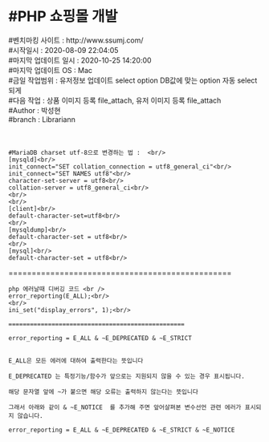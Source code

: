 <h1>#PHP 쇼핑몰 개발</h1>
#벤치마킹 사이트 : http://www.ssumj.com/<br/>
#시작일시 : 2020-08-09 22:04:05<br/>
#마지막 업데이트 일시 : 2020-10-25 14:20:00<br/>
#마지막 업데이트 OS : Mac <br/>
#금일 작업범위 : 유저정보 업데이트 select option DB값에 맞는 option 자동 select 되게<br/>
#다음 작업 : 상품 이미지 등록 file_attach, 유저 이미지 등록 file_attach<br/>
#Author : 박성현<br/>
#branch : Librariann<br/>
<br/>
<br/>

```
#MariaDB charset utf-8으로 변경하는 법 :  <br/>
[mysqld]<br/>
init_connect="SET collation_connection = utf8_general_ci"<br/>
init_connect="SET NAMES utf8"<br/>
character-set-server = utf8<br/>
collation-server = utf8_general_ci<br/>
<br/>
<br/>
[client]<br/>
default-character-set=utf8<br/>
<br/>
[mysqldump]<br/>
default-character-set = utf8<br/>
<br/>
[mysql]<br/>
default-character-set = utf8<br/>
```

================================================
```
php 에러날때 디버깅 코드 <br />
error_reporting(E_ALL);<br/>
<br/>
ini_set("display_errors", 1);<br/>

=================================================

error_reporting = E_ALL & ~E_DEPRECATED & ~E_STRICT


E_ALL은 모든 에러에 대하여 출력한다는 뜻입니다

E_DEPRECATED 는 특정기능/함수가 앞으로는 지원되지 않을 수 있는 경우 표시됩니다.

해당 문자열 앞에 ~가 붙으면 해당 오류는 출력하지 않는다는 뜻입니다

그래서 아래와 같이 & ~E_NOTICE  를 추가해 주면 앞어살펴본 변수선언 관련 에러가 표시되지 않습니다.

error_reporting = E_ALL & ~E_DEPRECATED & ~E_STRICT & ~E_NOTICE
```